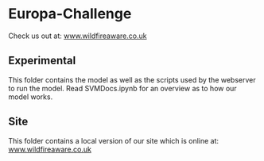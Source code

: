 # Europa-Challenge
Check us out at: www.wildfireaware.co.uk


## Experimental

This folder contains the model as well as the scripts used by the webserver to run the model. Read SVMDocs.ipynb for an overview as to how our model works.



## Site

This folder contains a local version of our site which is online at: www.wildfireaware.co.uk

